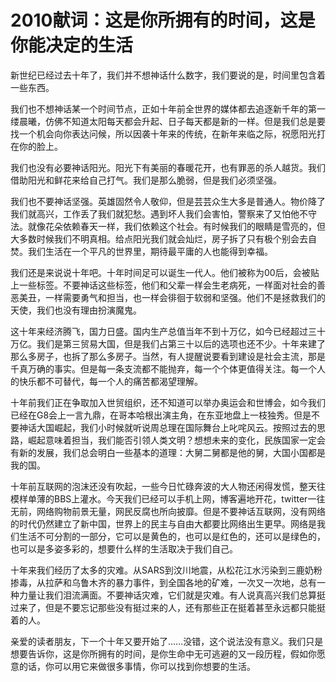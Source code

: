 # 2010献词：这是你所拥有的时间，这是你能决定的生活

新世纪已经过去十年了，我们并不想神话什么数字，我们要说的是，时间里包含着一些东西。

我们也不想神话某一个时间节点，正如十年前全世界的媒体都去追逐新千年的第一缕晨曦，仿佛不知道太阳每天都会升起、日子每天都是新的一样。但是我们总是要找一个机会向你表达问候，所以因袭十年来的传统，在新年来临之际，祝愿阳光打在你的脸上。

我们也没有必要神话阳光。阳光下有美丽的春暖花开，也有罪恶的杀人越货。我们借助阳光和鲜花来给自己打气。我们是那么脆弱，但是我们必须坚强。

我们也不要神话坚强。英雄固然令人敬仰，但是芸芸众生大多是普通人。物价降了我们就高兴，工作丢了我们就犯愁。遇到坏人我们会害怕，警察来了又怕他不守法。就像花朵依赖春天一样，我们依赖这个社会。有时候我们的眼睛是雪亮的，但大多数时候我们不明真相。给点阳光我们就会灿烂，房子拆了只有极个别会去自焚。我们生活在一个平凡的世界里，期待最平庸的人也能得到幸福。

我们还是来说说十年吧。十年时间足可以诞生一代人。他们被称为00后，会被贴上一些标签。不要神话这些标签，他们和父辈一样会生老病死，一样面对社会的善恶美丑，一样需要勇气和担当，也一样会徘徊于软弱和坚强。他们不是拯救我们的天使，我们也没有理由扮演魔鬼。

这十年来经济腾飞，国力日盛。国内生产总值当年不到十万亿，如今已经超过三十万亿。我们是第三贸易大国，但是我们占第三十以后的选项也还不少。十年来建了那么多房子，也拆了那么多房子。当然，有人提醒说要看到建设是社会主流，那是千真万确的事实。但是每一条支流都不能抛弃，每一个个体更值得关注。每一个人的快乐都不可替代，每一个人的痛苦都渴望理解。

十年前我们正在争取加入世贸组织，还不知道可以举办奥运会和世博会，如今我们已经在G8会上一言九鼎，在哥本哈根出演主角，在东亚地盘上一枝独秀。但是不要神话大国崛起，我们小时候就听说周总理在国际舞台上叱咤风云。按照过去的思路，崛起意味着担当，我们能否引领人类文明？想想未来的变化，民族国家一定会有新的发展，我们总会明白一些基本的道理：大舅二舅都是他的舅，大国小国都是我的国。

十年前互联网的泡沫还没有吹起，一些今日忙碌奔波的大人物还闲得发慌，整天往模样单薄的BBS上灌水。今天我们已经可以手机上网，博客遍地开花，twitter一往无前，网络购物前景无量，网民反腐也所向披靡。但是不要神话互联网，没有网络的时代仍然建立了新中国，世界上的民主与自由大都要比网络出生更早。网络是我们生活不可分割的一部分，它可以是黄色的，也可以是红色的，还可以是绿色的，也可以是多姿多彩的，想要什么样的生活取决于我们自己。

十年来我们经历了太多的灾难。从SARS到汶川地震，从松花江水污染到三鹿奶粉掺毒，从拉萨和乌鲁木齐的暴力事件，到全国各地的矿难，一次又一次地，总有一种力量让我们泪流满面。不要神话灾难，它们就是灾难。有人说真高兴我们总算挺过来了，但是不要忘记那些没有挺过来的人，还有那些正在挺着甚至永远都只能挺着的人。

亲爱的读者朋友，下一个十年又要开始了……没错，这个说法没有意义。我们只是想要告诉你，这是你所拥有的时间，是你生命中无可逃避的又一段历程，假如你愿意的话，你可以用它来做很多事情，你可以找到你想要的生活。

